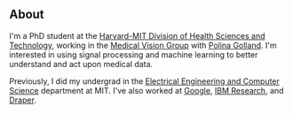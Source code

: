 ## About
I'm a PhD student at the [Harvard-MIT Division of Health Sciences and Technology](https://hst.mit.edu/academics/memp), working in the [Medical Vision Group](groups.csail.mit.edu/vision/medical-vision/) with [Polina Golland](http://people.csail.mit.edu/polina/). I'm interested in using signal processing and machine learning to better understand and act upon medical data. 

Previously, I did my undergrad in the [Electrical Engineering and Computer Science](http://www.eecs.mit.edu/) department at MIT. I've also worked at [Google](http://www.google.com), [IBM Research](http://www.research.ibm.com), and [Draper](http://www.draper.com/).
